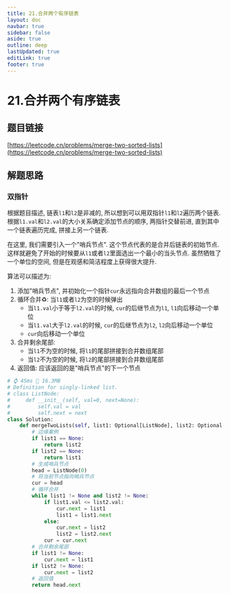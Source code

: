 ```yaml
---
title: 21.合并两个有序链表
layout: doc
navbar: true
sidebar: false
aside: true
outline: deep
lastUpdated: true
editLink: true
footer: true
---
```


# 21.合并两个有序链表

## 题目链接

[https://leetcode.cn/problems/merge-two-sorted-lists](https://leetcode.cn/problems/merge-two-sorted-lists)

## 解题思路

### 双指针

根据题目描述, 链表`l1`和`l2`是非减的, 所以想到可以用双指针`l1`和`l2`遍历两个链表. 根据`l1.val`和`l2.val`的大小关系确定添加节点的顺序, 两指针交替前进, 直到其中一个链表遍历完成, 拼接上另一个链表.

在这里, 我们需要引入一个"哨兵节点". 这个节点代表的是合并后链表的初始节点. 这样就避免了开始的时候要从`l1`或者`l2`里面选出一个最小的当头节点. 虽然牺牲了一个单位的空间, 但是在观感和简洁程度上获得很大提升.

算法可以描述为:

1. 添加"哨兵节点", 并初始化一个指针`cur`永远指向合并数组的最后一个节点
2. 循环合并♻️: 当`l1`或者`l2`为空的时候弹出
    - 当`l1.val`小于等于`l2.val`的时候, `cur`的后继节点为`l1`, `l1`向后移动一个单位
    - 当`l1.val`大于`l2.val`的时候, `cur`的后继节点为`l2`, `l2`向后移动一个单位
    - `cur`向后移动一个单位
3. 合并剩余尾部: 
    - 当`l1`不为空的时候, 将`l1`的尾部拼接到合并数组尾部
    - 当`l2`不为空的时候, 将`l2`的尾部拼接到合并数组尾部
4. 返回值: 应该返回的是"哨兵节点"的下一个节点

```py
# ⌚ 45ms 📀 16.3MB
# Definition for singly-linked list.
# class ListNode:
#     def __init__(self, val=0, next=None):
#         self.val = val
#         self.next = next
class Solution:
    def mergeTwoLists(self, list1: Optional[ListNode], list2: Optional[ListNode]) -> Optional[ListNode]:
        # 边缘案例
        if list1 == None:
            return list2
        if list2 == None:
            return list1
        # 生成哨兵节点
        head = ListNode(0)
        # 将当前节点指向哨兵节点
        cur = head
        # 循环合并
        while list1 != None and list2 != None:
            if list1.val <= list2.val:
                cur.next = list1
                list1 = list1.next
            else:
                cur.next = list2
                list2 = list2.next
            cur = cur.next
        # 合并剩余尾部
        if list1 != None:
            cur.next = list1
        if list2 != None:
            cur.next = list2
        # 返回值
        return head.next
```